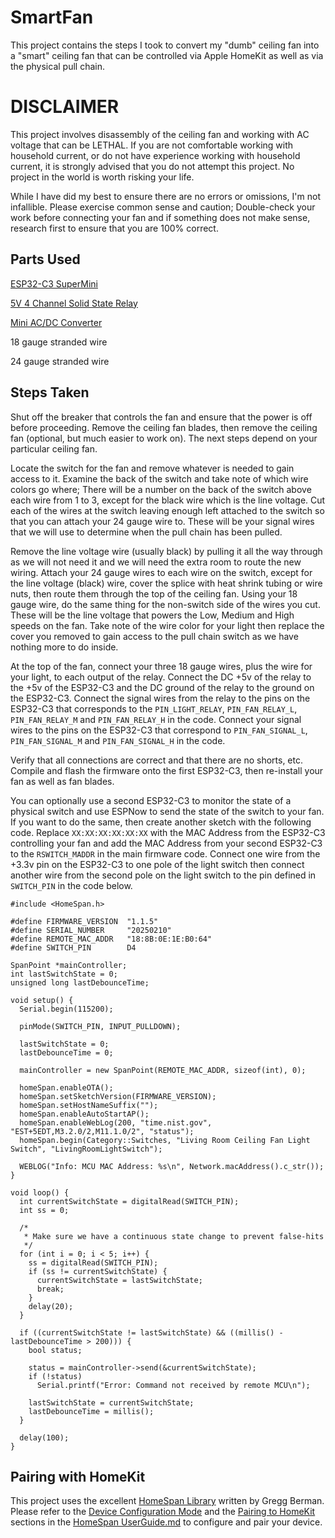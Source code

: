 # SmartFan
This project contains the steps I took to convert my "dumb" ceiling fan into a "smart" ceiling fan that can be controlled via Apple HomeKit as well as via the physical pull chain.

# DISCLAIMER
This project involves disassembly of the ceiling fan and working with AC voltage that can be LETHAL. If you are not comfortable working with household current, or do not have experience working with household current, it is strongly advised that you do not attempt this project. No project in the world is worth risking your life.

While I have did my best to ensure there are no errors or omissions, I'm not infallible. Please exercise common sense and caution; Double-check your work before connecting your fan and if something does not make sense, research first to ensure that you are 100% correct.

## Parts Used
[ESP32-C3 SuperMini](https://www.amazon.com/dp/B0CW62PPZ1?ref=ppx_yo2ov_dt_b_fed_asin_title&th=1)

[5V 4 Channel Solid State Relay](https://www.amazon.com/dp/B0B4NWKWK2?ref=ppx_yo2ov_dt_b_fed_asin_title&th=1)

[Mini AC/DC Converter](https://www.amazon.com/dp/B0CLCWPG3R?ref=ppx_yo2ov_dt_b_fed_asin_title&th=1)

18 gauge stranded wire

24 gauge stranded wire

## Steps Taken
Shut off the breaker that controls the fan and ensure that the power is off before proceeding. Remove the ceiling fan blades, then remove the ceiling fan (optional, but much easier to work on). The next steps depend on your particular ceiling fan.

Locate the switch for the fan and remove whatever is needed to gain access to it. Examine the back of the switch and take note of which wire colors go where; There will be a number on the back of the switch above each wire from 1 to 3, except for the black wire which is the line voltage. Cut each of the wires at the switch leaving enough left attached to the switch so that you can attach your 24 gauge wire to. These will be your signal wires that we will use to determine when the pull chain has been pulled.

Remove the line voltage wire (usually black) by pulling it all the way through as we will not need it and we will need the extra room to route the new wiring. Attach your 24 gauge wires to each wire on the switch, except for the line voltage (black) wire, cover the splice with heat shrink tubing or wire nuts, then route them through the top of the ceiling fan. Using your 18 gauge wire, do the same thing for the non-switch side of the wires you cut. These will be the line voltage that powers the Low, Medium and High speeds on the fan. Take note of the wire color for your light then replace the cover you removed to gain access to the pull chain switch as we have nothing more to do inside.

At the top of the fan, connect your three 18 gauge wires, plus the wire for your light, to each output of the relay. Connect the DC +5v of the relay to the +5v of the ESP32-C3 and the DC ground of the relay to the ground on the ESP32-C3. Connect the signal wires from the relay to the pins on the ESP32-C3 that corresponds to the `PIN_LIGHT_RELAY`, `PIN_FAN_RELAY_L`, `PIN_FAN_RELAY_M` and `PIN_FAN_RELAY_H` in the code. Connect your signal wires to the pins on the ESP32-C3 that correspond to `PIN_FAN_SIGNAL_L`, `PIN_FAN_SIGNAL_M` and `PIN_FAN_SIGNAL_H` in the code.

Verify that all connections are correct and that there are no shorts, etc. Compile and flash the firmware onto the first ESP32-C3, then re-install your fan as well as fan blades.

You can optionally use a second ESP32-C3 to monitor the state of a physical switch and use ESPNow to send the state of the switch to your fan. If you want to do the same, then create another sketch with the following code. Replace `XX:XX:XX:XX:XX:XX` with the MAC Address from the ESP32-C3 controlling your fan and add the MAC Address from your second ESP32-C3 to the `RSWITCH_MADDR` in the main firmware code. Connect one wire from the +3.3v pin on the ESP32-C3 to one pole of the light switch then connect another wire from the second pole on the light switch to the pin defined in `SWITCH_PIN` in the code below.

```
#include <HomeSpan.h>

#define FIRMWARE_VERSION  "1.1.5"
#define SERIAL_NUMBER     "20250210"
#define REMOTE_MAC_ADDR   "18:8B:0E:1E:B0:64"
#define SWITCH_PIN        D4

SpanPoint *mainController;
int lastSwitchState = 0;
unsigned long lastDebounceTime;

void setup() {
  Serial.begin(115200);

  pinMode(SWITCH_PIN, INPUT_PULLDOWN);

  lastSwitchState = 0;
  lastDebounceTime = 0;

  mainController = new SpanPoint(REMOTE_MAC_ADDR, sizeof(int), 0);

  homeSpan.enableOTA();
  homeSpan.setSketchVersion(FIRMWARE_VERSION);
  homeSpan.setHostNameSuffix("");
  homeSpan.enableAutoStartAP();
  homeSpan.enableWebLog(200, "time.nist.gov", "EST+5EDT,M3.2.0/2,M11.1.0/2", "status");
  homeSpan.begin(Category::Switches, "Living Room Ceiling Fan Light Switch", "LivingRoomLightSwitch");

  WEBLOG("Info: MCU MAC Address: %s\n", Network.macAddress().c_str());
}

void loop() {
  int currentSwitchState = digitalRead(SWITCH_PIN);
  int ss = 0;

  /*
   * Make sure we have a continuous state change to prevent false-hits
   */
  for (int i = 0; i < 5; i++) {
    ss = digitalRead(SWITCH_PIN);
    if (ss != currentSwitchState) {
      currentSwitchState = lastSwitchState;
      break;
    }
    delay(20);
  }

  if ((currentSwitchState != lastSwitchState) && ((millis() - lastDebounceTime > 200))) {
    bool status;

    status = mainController->send(&currentSwitchState);
    if (!status)
      Serial.printf("Error: Command not received by remote MCU\n");

    lastSwitchState = currentSwitchState;
    lastDebounceTime = millis();
  }

  delay(100);
}
```

## Pairing with HomeKit
This project uses the excellent [HomeSpan Library](https://github.com/HomeSpan/HomeSpan) written by Gregg Berman. Please refer to the [Device Configuration Mode](https://github.com/HomeSpan/HomeSpan/blob/master/docs/UserGuide.md#device-configuration-mode) and the [Pairing to HomeKit](https://github.com/HomeSpan/HomeSpan/blob/master/docs/UserGuide.md#pairing-to-homekit) sections in the [HomeSpan UserGuide.md](https://github.com/HomeSpan/HomeSpan/blob/master/docs/UserGuide.md) to configure and pair your device.

